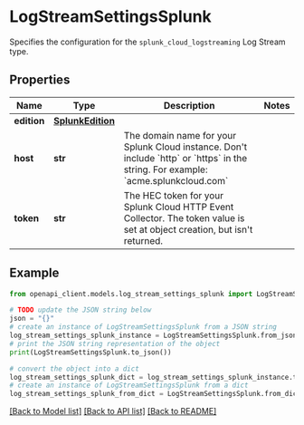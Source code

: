 # LogStreamSettingsSplunk

Specifies the configuration for the `splunk_cloud_logstreaming` Log Stream type.

## Properties

Name | Type | Description | Notes
------------ | ------------- | ------------- | -------------
**edition** | [**SplunkEdition**](SplunkEdition.md) |  | 
**host** | **str** | The domain name for your Splunk Cloud instance. Don&#39;t include &#x60;http&#x60; or &#x60;https&#x60; in the string. For example: &#x60;acme.splunkcloud.com&#x60; | 
**token** | **str** | The HEC token for your Splunk Cloud HTTP Event Collector. The token value is set at object creation, but isn&#39;t returned. | 

## Example

```python
from openapi_client.models.log_stream_settings_splunk import LogStreamSettingsSplunk

# TODO update the JSON string below
json = "{}"
# create an instance of LogStreamSettingsSplunk from a JSON string
log_stream_settings_splunk_instance = LogStreamSettingsSplunk.from_json(json)
# print the JSON string representation of the object
print(LogStreamSettingsSplunk.to_json())

# convert the object into a dict
log_stream_settings_splunk_dict = log_stream_settings_splunk_instance.to_dict()
# create an instance of LogStreamSettingsSplunk from a dict
log_stream_settings_splunk_from_dict = LogStreamSettingsSplunk.from_dict(log_stream_settings_splunk_dict)
```
[[Back to Model list]](../README.md#documentation-for-models) [[Back to API list]](../README.md#documentation-for-api-endpoints) [[Back to README]](../README.md)


